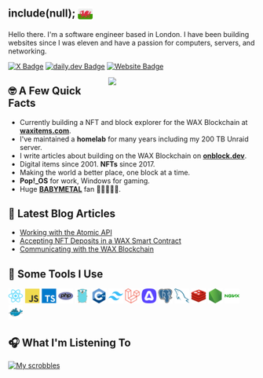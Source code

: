 ## include(null); <img valign="middle" src="gb-wls.png" alt="Wales" width="30" height="30" />

Hello there. I'm a software engineer based in London. I have been building websites since I was eleven and have a passion for computers, servers, and networking.

<a href="https://x.com/includenull" target="_blank"><img src="https://img.shields.io/badge/-%40includenull-000000?style=flat-square&logo=x&logoColor=FFFFFF&labelColor=%23000000" alt="X Badge"></a>
<a href="https://app.daily.dev/includenull" target="_blank"><img src="https://img.shields.io/badge/-%40includenull-000000?style=flat-square&logo=daily.dev&logoColor=FFFFFF&labelColor=%23000000" alt="daily.dev Badge"></a>
<a href="https://onblock.dev" target="_blank"><img src="https://img.shields.io/badge/-onblock.dev-2962FF?style=flat-square&logo=hashnode&logoColor=FFFFFF&labelColor=%232962FF&link=https%3A%2F%2Fonblock.dev" alt="Website Badge"></a>

<img align="right" src="pedro-raccoon.gif" width="300" />

## 🤓 A Few Quick Facts

- Currently building a NFT and block explorer for the WAX Blockchain at **[waxitems.com](https://waxitems.com)**.
- I've maintained a **homelab** for many years including my 200 TB Unraid server.
- I write articles about building on the WAX Blockchain on **[onblock.dev](https://onblock.dev)**.
- Digital items since 2001. **NFTs** since 2017.
- Making the world a better place, one block at a time.
- **Pop!_OS** for work, Windows for gaming.
- Huge **[BABYMETAL](https://www.youtube.com/watch?v=4hSiQHPbsbE)** fan 🤘🏻🦊🤘🏻.

## 📝 Latest Blog Articles

- [Working with the Atomic API](https://onblock.dev/working-with-the-atomic-api)
- [Accepting NFT Deposits in a WAX Smart Contract](https://onblock.dev/accepting-nft-deposits-in-a-smart-contract)
- [Communicating with the WAX Blockchain](https://onblock.dev/communicating-with-the-wax-blockchain)

## 🔧 Some Tools I Use

<p align="left">
<img src="https://raw.githubusercontent.com/devicons/devicon/master/icons/react/react-original.svg" alt="react" width="30" height="30" />
<img src="https://raw.githubusercontent.com/devicons/devicon/master/icons/javascript/javascript-original.svg" alt="javascript" width="30" height="30" />
<img src="https://raw.githubusercontent.com/devicons/devicon/master/icons/typescript/typescript-original.svg" alt="typescript" width="30" height="30" />
<img src="https://raw.githubusercontent.com/devicons/devicon/master/icons/php/php-original.svg" alt="php" width="30" height="30" />
<img src="https://raw.githubusercontent.com/devicons/devicon/master/icons/go/go-original.svg" alt="go" width="30" height="30" />
<img src="https://raw.githubusercontent.com/devicons/devicon/master/icons/cplusplus/cplusplus-original.svg" alt="cpp" width="30" height="30" />
<img src="https://raw.githubusercontent.com/devicons/devicon/master/icons/tailwindcss/tailwindcss-original.svg" alt="tailwindcss" width="30" height="30" />
<img src="https://raw.githubusercontent.com/devicons/devicon/master/icons/laravel/laravel-original.svg" alt="laravel" width="30" height="30" />
<img src="https://raw.githubusercontent.com/devicons/devicon/master/icons/adonisjs/adonisjs-original.svg" alt="adonisjs" width="30" height="30" />
<img src="https://raw.githubusercontent.com/devicons/devicon/master/icons/postgresql/postgresql-original.svg" alt="postgresql" width="30" height="30" />
<img src="https://raw.githubusercontent.com/devicons/devicon/master/icons/mysql/mysql-original.svg" alt="mysql" width="30" height="30" />
<img src="https://raw.githubusercontent.com/devicons/devicon/master/icons/redis/redis-original.svg" alt="redis" width="30" height="30" />
<img src="https://raw.githubusercontent.com/devicons/devicon/master/icons/nodejs/nodejs-original.svg" alt="nodejs" width="30" height="30" />
<img src="https://raw.githubusercontent.com/devicons/devicon/master/icons/nginx/nginx-original.svg" alt="nginx" width="30" height="30" />
<img src="https://raw.githubusercontent.com/devicons/devicon/master/icons/docker/docker-original.svg" alt="docker" width="30" height="30" />
</p>

## 🎧 What I'm Listening To

[![My scrobbles](https://lastfm-recently-played.vercel.app/api?user=includenull&count=3&header_size=none&bg_color=0d1117)](https://www.last.fm/user/includenull)
